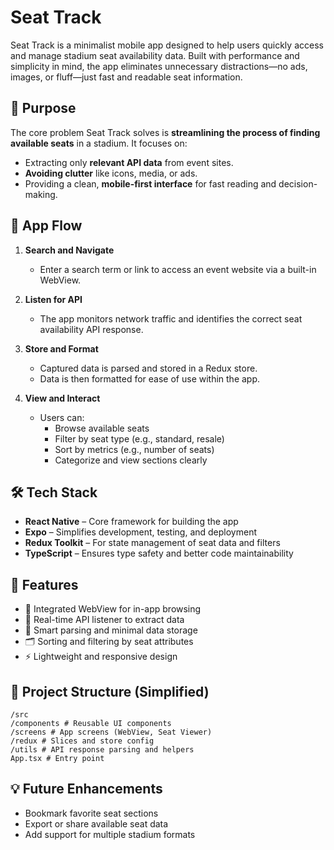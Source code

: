 # Seat Track

Seat Track is a minimalist mobile app designed to help users quickly access and manage stadium seat availability data. Built with performance and simplicity in mind, the app eliminates unnecessary distractions—no ads, images, or fluff—just fast and readable seat information.

## 🚀 Purpose

The core problem Seat Track solves is **streamlining the process of finding available seats** in a stadium. It focuses on:
- Extracting only **relevant API data** from event sites.
- **Avoiding clutter** like icons, media, or ads.
- Providing a clean, **mobile-first interface** for fast reading and decision-making.

## 🧭 App Flow

1. **Search and Navigate**
   - Enter a search term or link to access an event website via a built-in WebView.
   
2. **Listen for API**
   - The app monitors network traffic and identifies the correct seat availability API response.
   
3. **Store and Format**
   - Captured data is parsed and stored in a Redux store.
   - Data is then formatted for ease of use within the app.

4. **View and Interact**
   - Users can:
     - Browse available seats
     - Filter by seat type (e.g., standard, resale)
     - Sort by metrics (e.g., number of seats)
     - Categorize and view sections clearly

## 🛠️ Tech Stack

- **React Native** – Core framework for building the app
- **Expo** – Simplifies development, testing, and deployment
- **Redux Toolkit** – For state management of seat data and filters
- **TypeScript** – Ensures type safety and better code maintainability

## 📱 Features

- 🔎 Integrated WebView for in-app browsing
- 📡 Real-time API listener to extract data
- 🧠 Smart parsing and minimal data storage
- 🗂️ Sorting and filtering by seat attributes
- ⚡ Lightweight and responsive design

## 📁 Project Structure (Simplified)

```
/src
/components # Reusable UI components
/screens # App screens (WebView, Seat Viewer)
/redux # Slices and store config
/utils # API response parsing and helpers
App.tsx # Entry point
```

## 💡 Future Enhancements

- Bookmark favorite seat sections
- Export or share available seat data
- Add support for multiple stadium formats
